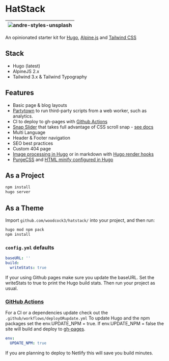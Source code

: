 # HatStack

|![andre-styles-unsplash](https://user-images.githubusercontent.com/64870518/163192328-6cb5f7ac-4fde-496f-9152-b6ea202ac802.jpg)|
| -------------------------------------------------------------------------------------------------------------- |

An opinionated starter kit for [Hugo](https://gohugo.io/), [Alpine.js](https://alpinejs.dev/) and [Tailwind CSS](https://www.tailwindcss.com)

## Stack

- Hugo (latest)
- AlpineJS 2.x
- Tailwind 3.x & Tailwind Typography

## Features

- Basic page & blog layouts
- [Partytown](https://partytown.builder.io/) to run third-party scripts from a web worker, such as analytics.
- CI to deploy to gh-pages with [Github Actions](https://github.com/features/actions)
- [Snap Slider](https://tannerhodges.github.io/snap-slider/) that takes full advantage of CSS scroll snap - [see docs](https://github.com/tannerhodges/snap-slider)
- Multi Language 
- Header & Footer navigation
- SEO best practices
- Custom 404 page
- [Image processing in Hugo](https://gohugo.io/content-management/image-processing/) or in markdown with [Hugo render hooks](https://gohugo.io/templates/render-hooks/)
- [PurgeCSS](https://purgecss.com/) and [HTML minify configured in Hugo](https://gohugo.io/hugo-pipes/minification/)

## As a Project

```bash
npm install
hugo server
```

## As a Theme

Import `github.com/woodcock3/hatstack/` into your project, and then run:

```bash
hugo mod npm pack
npm install
```

### `config.yml` defaults

```yml
baseURL: ''
build:
  writeStats: true
```

If your using Github pages make sure you update the baseURL.
Set the writeStats to true to print the Hugo build stats.
Then run your project as usual.

### [GitHub Actions](https://github.com/features/actions)

For a CI or a dependencies update check out the `.github/workflows/deployORupdate.yml`
To update Hugo and the npm packages set the env.UPDATE_NPM = true. If env.UPDATE_NPM = false the site will build and deploy to [gh-pages](https://pages.github.com/).

```yml
env:
  UPDATE_NPM: true
```

If you are planning to deploy to Netlify this will save you build minutes. 
